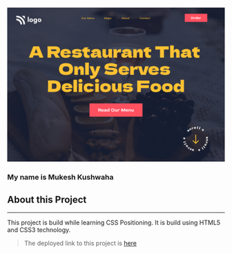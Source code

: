 ![Project-I Image](./2.png)

### My name is Mukesh Kushwaha


## About this Project
***
This project is build while learning CSS Positioning. It is build using HTML5 and CSS3 technology.

> The deployed link to this project is [here](https://fsjsproject-02.netlify.app "Deployed Link")
